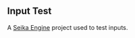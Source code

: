 ## Input Test

A [Seika Engine](https://github.com/Chukobyte/seika-engine) project used to test inputs.
